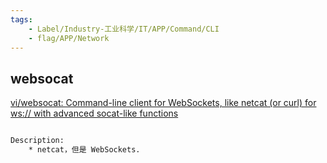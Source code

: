 ```yaml
---
tags:
    - Label/Industry-工业科学/IT/APP/Command/CLI
    - flag/APP/Network
---
```


## websocat

[vi/websocat: Command-line client for WebSockets, like netcat (or curl) for ws:// with advanced socat-like functions](https://github.com/vi/websocat#installation)


```bash

Description:
    * netcat，但是 WebSockets.

```